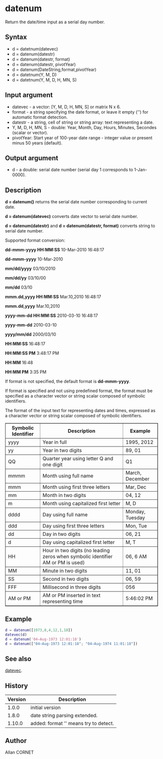 # datenum

Return the date/time input as a serial day number.

## Syntax

- d = datetnum(datevec)
- d = datenum(datestr)
- d = datenum(datestr, format)
- d = datenum(datestr, pivotYear)
- d = datenum(DateString,format,pivotYear)
- d = datetnum(Y, M, D)
- d = datetnum(Y, M, D, H, MN, S)

## Input argument

- datevec - a vector: [Y, M, D, H, MN, S] or matrix N x 6.
- format - a string specifying the date format, or leave it empty ('') for automatic format detection.
- datestr - a string, cell of string or string array: text representing a date.
- Y, M, D, H, MN, S - double: Year, Month, Day, Hours, Minutes, Secondes (scalar or vector).
- pivotYear: Start year of 100-year date range - integer value or present minus 50 years (default).

## Output argument

- d - a double: serial date number (serial day 1 corresponds to 1-Jan-0000).

## Description

  <p><b>d = datenum()</b> returns the serial date number corresponding to current date.</p>
  <p><b>d = datenum(datevec)</b> converts date vector to serial date number.</p>
  <p><b>d = datenum(datestr)</b> and <b>d = datenum(datestr, format)</b> converts string to serial date number.</p>
  <p/>
  <p>Supported format conversion:</p>
  <p><b>dd-mmm-yyyy HH:MM:SS</b> 10-Mar-2010 16:48:17</p>
  <p><b>dd-mmm-yyyy</b> 10-Mar-2010</p>
  <p><b>mm/dd/yyyy</b> 03/10/2010</p>
  <p><b>mm/dd/yy</b> 03/10/00</p>
  <p><b>mm/dd</b> 03/10</p>
  <p><b>mmm.dd,yyyy HH:MM:SS</b> Mar.10,2010 16:48:17</p>
  <p><b>mmm.dd,yyyy</b> Mar.10,2010</p>
  <p><b>yyyy-mm-dd HH:MM:SS</b> 2010-03-10 16:48:17</p>
  <p><b>yyyy-mm-dd</b> 2010-03-10</p>
  <p><b>yyyy/mm/dd</b> 2000/03/10</p>
  <p><b>HH:MM:SS</b> 16:48:17</p>
  <p><b>HH:MM:SS PM</b> 3:48:17 PM</p>
  <p><b>HH:MM</b> 16:48</p>
  <p><b>HH:MM PM</b> 3:35 PM</p>
  <p/>
  <p>If format is not specified, the default format is <b>dd-mmm-yyyy</b>.</p>
  <p/>
  <p>If format is specified and not using predefined format, the format must be specified as a character vector or string scalar composed of symbolic identifiers.</p>
  <p>The format of the input text for representing dates and times, expressed as a character vector or string scalar composed of symbolic identifiers.</p>
  <p/>
  <table border="1">
    <tr>
      <th>Symbolic Identifier</th>
      <th>Description</th>
      <th>Example</th>
    </tr>
    <tr>
      <td>yyyy</td>
      <td>Year in full</td>
      <td>1995, 2012</td>
    </tr>
    <tr>
      <td>yy</td>
      <td>Year in two digits</td>
      <td>89, 01</td>
    </tr>
    <tr>
      <td>QQ</td>
      <td>Quarter year using letter Q and one digit</td>
      <td>Q1</td>
    </tr>
    <tr>
      <td>mmmm</td>
      <td>Month using full name</td>
      <td>March, December</td>
    </tr>
    <tr>
      <td>mmm</td>
      <td>Month using first three letters</td>
      <td>Mar, Dec</td>
    </tr>
    <tr>
      <td>mm</td>
      <td>Month in two digits</td>
      <td>04, 12</td>
    </tr>
    <tr>
      <td>m</td>
      <td>Month using capitalized first letter</td>
      <td>M, D</td>
    </tr>
    <tr>
      <td>dddd</td>
      <td>Day using full name</td>
      <td>Monday, Tuesday</td>
    </tr>
    <tr>
      <td>ddd</td>
      <td>Day using first three letters</td>
      <td>Mon, Tue</td>
    </tr>
    <tr>
      <td>dd</td>
      <td>Day in two digits</td>
      <td>06, 21</td>
    </tr>
    <tr>
      <td>d</td>
      <td>Day using capitalized first letter</td>
      <td>M, T</td>
    </tr>
    <tr>
      <td>HH</td>
      <td>Hour in two digits (no leading zeros when symbolic identifier AM or PM is used)</td>
      <td>06, 6 AM</td>
    </tr>
    <tr>
      <td>MM</td>
      <td>Minute in two digits</td>
      <td>11, 01</td>
    </tr>
    <tr>
      <td>SS</td>
      <td>Second in two digits</td>
      <td>06, 59</td>
    </tr>
    <tr>
      <td>FFF</td>
      <td>Millisecond in three digits</td>
      <td>056</td>
    </tr>
    <tr>
      <td>AM or PM</td>
      <td>AM or PM inserted in text representing time</td>
      <td>5:46:02 PM</td>
    </tr>
  </table>

## Example

```matlab
d = datenum([1973,8,4,12,1,18])
datevec(d)
d = datenum('04–Aug-1973 12:01:18')
d = datenum(["04–Aug-1973 12:01:18"; "04–Aug-1974 11:01:18"])
```

## See also

[datevec](datevec.md).

## History

| Version | Description                           |
| ------- | ------------------------------------- |
| 1.0.0   | initial version                       |
| 1.8.0   | date string parsing extended.         |
| 1.10.0  | added: format '' means try to detect. |

## Author

Allan CORNET
